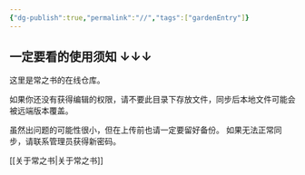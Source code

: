 ```yaml
---
{"dg-publish":true,"permalink":"//","tags":["gardenEntry"]}
---
```


## 一定要看的使用须知 ↓↓↓

这里是常之书的在线仓库。

如果你还没有获得编辑的权限，请不要此目录下存放文件，同步后本地文件可能会被远端版本覆盖。

虽然出问题的可能性很小，但在上传前也请一定要留好备份。
如果无法正常同步，请联系管理员获得新密码。






[[关于常之书\|关于常之书]]

